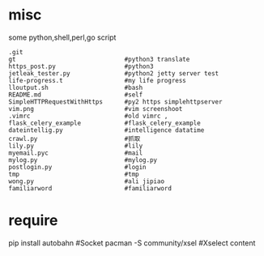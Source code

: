 misc
====

some python,shell,perl,go script


    .git
    gt                              #python3 translate
    https_post.py                   #python3 
    jetleak_tester.py               #python2 jetty server test
    life-progress.t                 #my life progress
    lloutput.sh                     #bash
    README.md                       #self
    SimpleHTTPRequestWithHttps      #py2 https simplehttpserver
    vim.png                         #vim screenshoot
    .vimrc                          #old vimrc ,
    flask_celery_example            #flask_celery_example
    dateintellig.py                 #intelligence datatime 
    crawl.py                        #抓取 
    lily.py                         #lily 
    myemail.pyc                     #mail 
    mylog.py                        #mylog.py 
    postlogin.py                    #login 
    tmp                             #tmp 
    wong.py                         #ali jipiao
    familiarword                    #familiarword


require
====
pip install autobahn            #Socket
pacman -S community/xsel        #Xselect content
